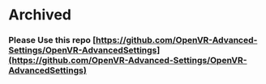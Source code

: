 # Archived

### Please Use this repo [https://github.com/OpenVR-Advanced-Settings/OpenVR-AdvancedSettings](https://github.com/OpenVR-Advanced-Settings/OpenVR-AdvancedSettings)
